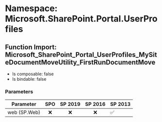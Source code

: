 # Namespace: Microsoft.SharePoint.Portal.UserProfiles

## Function Import: Microsoft_SharePoint_Portal_UserProfiles_MySiteDocumentMoveUtility_FirstRunDocumentMove

- Is composable: false
- Is bindable: false

### Parameters

Parameter | SPO | SP 2019 | SP 2016 | SP 2013
----------|:---:|:-------:|:-------:|:-------
web (SP.Web) | ❌ | ❌ | ❌ | ✅
